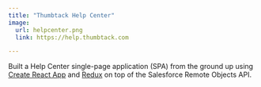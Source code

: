 ```yaml
---
title: "Thumbtack Help Center"
image:
  url: helpcenter.png
  link: https://help.thumbtack.com

---
```


Built a Help Center single-page application (SPA) from the ground up using [Create React App][1] and [Redux][2] on top of the Salesforce Remote Objects API.

[1]: https://github.com/facebookincubator/create-react-app
[2]: http://redux.js.org/

